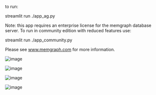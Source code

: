 to run:

streamlit run ./app_ag.py

Note: this app requires an enterprise license for the memgraph database server. To run in community edition with reduced features use:

streamlit run ./app_community.py

Please see www.memgraph.com for more information.

![image](https://github.com/user-attachments/assets/79b0a777-c6ae-4509-ab0a-043f6e51a1a8)

![image](https://github.com/user-attachments/assets/4f008869-05f2-4f4d-b8de-bd714baac8e9)

![image](https://github.com/user-attachments/assets/0e45a91c-24f5-4a3d-a226-56e84b1df0f2)

![image](https://github.com/user-attachments/assets/82cd8e31-5720-4a12-8e36-b6844770bed4)



